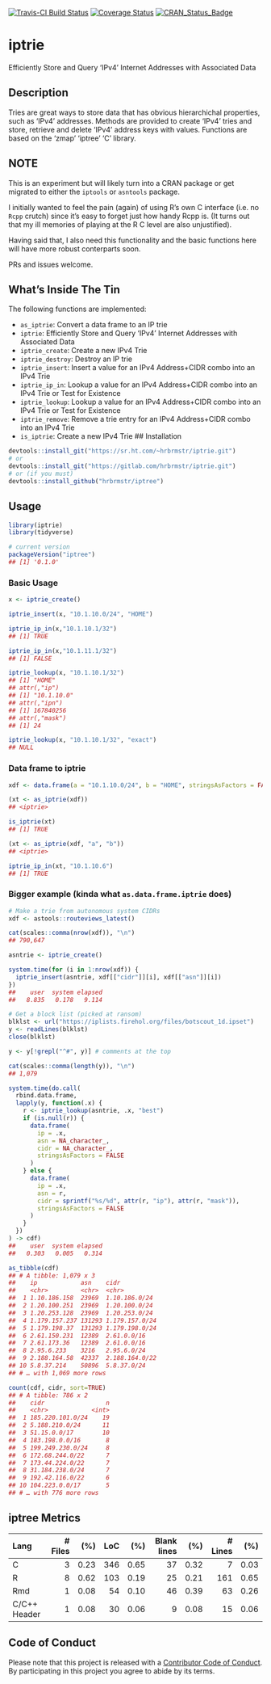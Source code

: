 
[![Travis-CI Build
Status](https://travis-ci.org/hrbrmstr/iptrie.svg?branch=master)](https://travis-ci.org/hrbrmstr/iptrie)
[![Coverage
Status](https://codecov.io/gh/hrbrmstr/iptrie/branch/master/graph/badge.svg)](https://codecov.io/gh/hrbrmstr/iptrie)
[![CRAN\_Status\_Badge](http://www.r-pkg.org/badges/version/iptrie)](https://cran.r-project.org/package=iptrie)

# iptrie

Efficiently Store and Query ‘IPv4’ Internet Addresses with Associated
Data

## Description

Tries are great ways to store data that has obvious hierarchichal
properties, such as ‘IPv4’ addresses. Methods are provided to create
‘IPv4’ tries and store, retrieve and delete ‘IPv4’ address keys with
values. Functions are based on the ‘zmap’ ‘iptree’ ‘C’ library.

## NOTE

This is an experiment but will likely turn into a CRAN package or get
migrated to either the `iptools` or `asntools` package.

I initially wanted to feel the pain (again) of using R’s own C interface
(i.e. no `Rcpp` crutch) since it’s easy to forget just how handy Rcpp
is. (It turns out that my ill memories of playing at the R C level are
also unjustified).

Having said that, I also need this functionality and the basic functions
here will have more robust conterparts soon.

PRs and issues welcome.

## What’s Inside The Tin

The following functions are implemented:

  - `as_iptrie`: Convert a data frame to an IP trie
  - `iptrie`: Efficiently Store and Query ‘IPv4’ Internet Addresses with
    Associated Data
  - `iptrie_create`: Create a new IPv4 Trie
  - `iptrie_destroy`: Destroy an IP trie
  - `iptrie_insert`: Insert a value for an IPv4 Address+CIDR combo into
    an IPv4 Trie
  - `iptrie_ip_in`: Lookup a value for an IPv4 Address+CIDR combo into
    an IPv4 Trie or Test for Existence
  - `iptrie_lookup`: Lookup a value for an IPv4 Address+CIDR combo into
    an IPv4 Trie or Test for Existence
  - `iptrie_remove`: Remove a trie entry for an IPv4 Address+CIDR combo
    into an IPv4 Trie
  - `is_iptrie`: Create a new IPv4 Trie \#\# Installation

<!-- end list -->

``` r
devtools::install_git("https://sr.ht.com/~hrbrmstr/iptrie.git")
# or
devtools::install_git("https://gitlab.com/hrbrmstr/iptrie.git")
# or (if you must)
devtools::install_github("hrbrmstr/iptree")
```

## Usage

``` r
library(iptrie)
library(tidyverse)

# current version
packageVersion("iptree")
## [1] '0.1.0'
```

### Basic Usage

``` r
x <- iptrie_create()

iptrie_insert(x, "10.1.10.0/24", "HOME")

iptrie_ip_in(x,"10.1.10.1/32")
## [1] TRUE

iptrie_ip_in(x,"10.1.11.1/32")
## [1] FALSE

iptrie_lookup(x, "10.1.10.1/32")
## [1] "HOME"
## attr(,"ip")
## [1] "10.1.10.0"
## attr(,"ipn")
## [1] 167840256
## attr(,"mask")
## [1] 24

iptrie_lookup(x, "10.1.10.1/32", "exact")
## NULL
```

### Data frame to iptrie

``` r
xdf <- data.frame(a = "10.1.10.0/24", b = "HOME", stringsAsFactors = FALSE)

(xt <- as_iptrie(xdf))
## <iptrie>

is_iptrie(xt)
## [1] TRUE

(xt <- as_iptrie(xdf, "a", "b"))
## <iptrie>

iptrie_ip_in(xt, "10.1.10.6")
## [1] TRUE
```

### Bigger example (kinda what `as.data.frame.iptrie` does)

``` r
# Make a trie from autonomous system CIDRs
xdf <- astools::routeviews_latest()

cat(scales::comma(nrow(xdf)), "\n")
## 790,647

asntrie <- iptrie_create()

system.time(for (i in 1:nrow(xdf)) {
  iptrie_insert(asntrie, xdf[["cidr"]][i], xdf[["asn"]][i])
})
##    user  system elapsed 
##   8.835   0.178   9.114

# Get a block list (picked at ransom)
blklst <- url("https://iplists.firehol.org/files/botscout_1d.ipset")
y <- readLines(blklst)
close(blklst)

y <- y[!grepl("^#", y)] # comments at the top

cat(scales::comma(length(y)), "\n")
## 1,079

system.time(do.call(
  rbind.data.frame,
  lapply(y, function(.x) {
    r <- iptrie_lookup(asntrie, .x, "best")
    if (is.null(r)) {
      data.frame(
        ip = .x, 
        asn = NA_character_, 
        cidr = NA_character_,
        stringsAsFactors = FALSE
      )
    } else {
      data.frame(
        ip = .x, 
        asn = r, 
        cidr = sprintf("%s/%d", attr(r, "ip"), attr(r, "mask")),
        stringsAsFactors = FALSE
      )
    }
  })
) -> cdf)
##    user  system elapsed 
##   0.303   0.005   0.314

as_tibble(cdf)
## # A tibble: 1,079 x 3
##    ip            asn    cidr          
##    <chr>         <chr>  <chr>         
##  1 1.10.186.158  23969  1.10.186.0/24 
##  2 1.20.100.251  23969  1.20.100.0/24 
##  3 1.20.253.128  23969  1.20.253.0/24 
##  4 1.179.157.237 131293 1.179.157.0/24
##  5 1.179.198.37  131293 1.179.198.0/24
##  6 2.61.150.231  12389  2.61.0.0/16   
##  7 2.61.173.36   12389  2.61.0.0/16   
##  8 2.95.6.233    3216   2.95.6.0/24   
##  9 2.188.164.58  42337  2.188.164.0/22
## 10 5.8.37.214    50896  5.8.37.0/24   
## # … with 1,069 more rows

count(cdf, cidr, sort=TRUE)
## # A tibble: 786 x 2
##    cidr                 n
##    <chr>            <int>
##  1 185.220.101.0/24    19
##  2 5.188.210.0/24      11
##  3 51.15.0.0/17        10
##  4 183.198.0.0/16       8
##  5 199.249.230.0/24     8
##  6 172.68.244.0/22      7
##  7 173.44.224.0/22      7
##  8 31.184.238.0/24      7
##  9 192.42.116.0/22      6
## 10 104.223.0.0/17       5
## # … with 776 more rows
```

## iptree Metrics

| Lang         | \# Files |  (%) | LoC |  (%) | Blank lines |  (%) | \# Lines |  (%) |
| :----------- | -------: | ---: | --: | ---: | ----------: | ---: | -------: | ---: |
| C            |        3 | 0.23 | 346 | 0.65 |          37 | 0.32 |        7 | 0.03 |
| R            |        8 | 0.62 | 103 | 0.19 |          25 | 0.21 |      161 | 0.65 |
| Rmd          |        1 | 0.08 |  54 | 0.10 |          46 | 0.39 |       63 | 0.26 |
| C/C++ Header |        1 | 0.08 |  30 | 0.06 |           9 | 0.08 |       15 | 0.06 |

## Code of Conduct

Please note that this project is released with a [Contributor Code of
Conduct](CONDUCT.md). By participating in this project you agree to
abide by its terms.

